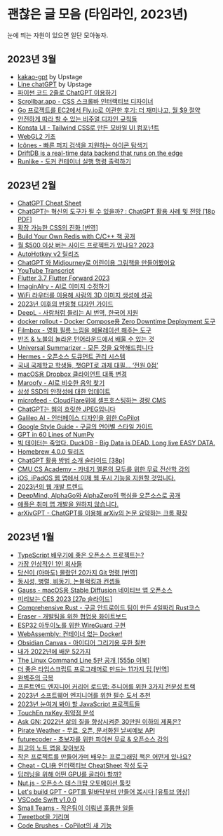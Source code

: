 # 괜찮은 글 모음 (타임라인, 2023년)

눈에 띄는 자원이 있으면 일단 모아놓자.

## 2023년 3월

* [kakao-gpt](https://github.com/hunkim/kakao-gpt) by Upstage
* [Line chatGPT](https://github.com/hunkim/line-gpt) by Upstage
* [파이썬 코드 2줄로 ChatGPT 이용하기](https://news.hada.io/topic?id=8613)
* [Scrollbar.app - CSS 스크롤바 인터랙티브 디자이너](https://news.hada.io/topic?id=8612)
* [Go 프로젝트를 EC2에서 Fly.io로 이관한 후기: 더 재미나고, 월 $9 절약](https://news.hada.io/topic?id=8604)
* [안전하게 따라 할 수 있는 비주얼 디자인 규칙들](https://news.hada.io/topic?id=8573)
* [Konsta UI - Tailwind CSS로 만든 모바일 UI 컴포넌트](https://news.hada.io/topic?id=8588)
* [WebGL2 기초](https://webgl2fundamentals.org/webgl/lessons/ko/)
* [Icônes - 빠른 퍼지 검색을 지원하는 아이콘 탐색기](https://icones.js.org/)
* [DriftDB is a real-time data backend that runs on the edge](https://driftdb.com/)
* [Runlike - 도커 컨테이너 실행 명령 출력하기](https://news.hada.io/topic?id=8572)

## 2023년 2월

* [ChatGPT Cheat Sheet](https://news.hada.io/topic?id=8373)
* [ChatGPT는 혁신의 도구가 될 수 있을까? : ChatGPT 활용 사례 및 전망 [18p PDF]](https://news.hada.io/topic?id=8375)
* [확장 가능한 CSS의 진화 [번역]](https://news.hada.io/topic?id=8371)
* [Build Your Own Redis with C/C++ 책 공개](https://news.hada.io/topic?id=8367)
* [월 $500 이상 버는 사이드 프로젝트가 있나요? 2023](https://news.hada.io/topic?id=8357)
* [AutoHotkey v2 릴리즈](https://news.hada.io/topic?id=8366)
* [ChatGPT 와 Midjourney로 어린이용 그림책을 만들어봤어요](https://adventure-of-penelope.vercel.app/)
* [YouTube Transcript](https://youtubetranscript.com/)
* [Flutter 3.7 Flutter Forward 2023](https://news.hada.io/topic?id=8343)
* [ImaginAIry - AI로 이미지 수정하기](https://news.hada.io/topic?id=8319)
* [WiFi 라우터를 이용해 사람의 3D 이미지 생성에 성공](https://news.hada.io/topic?id=8332)
* [2023년 이후의 반응형 디자인 가이드](https://news.hada.io/topic?id=8448)
* [DeepL - 사람처럼 들리는 AI 번역, 한국어 지원](https://news.hada.io/topic?id=8413)
* [docker rollout - Docker Compose용 Zero Downtime Deployment 도구](https://news.hada.io/topic?id=8445)
* [Filmbox - 영화 필름 느낌을 에뮬레이션 해주는 도구](https://news.hada.io/topic?id=8456)
* [반즈 & 노블의 놀라운 턴어라운드에서 배울 수 있는 것](https://news.hada.io/topic?id=8410)
* [Universal Summarizer - 모든 것을 요약해드립니다](https://news.hada.io/topic?id=8409)
* [Hermes - 오픈소스 도큐먼트 관리 시스템](https://news.hada.io/topic?id=8406)
* [국내 국제학교 학생들, 챗GPT로 과제 대필… ‘전원 0점’](https://news.hada.io/topic?id=8439)
* [macOS용 Dropbox 클라이언트 대폭 변경](https://news.hada.io/topic?id=8405)
* [Maroofy - AI로 비슷한 음악 찾기](https://news.hada.io/topic?id=8419)
* [삼성 SSD의 안정성에 대한 업데이트](https://news.hada.io/topic?id=8408)
* [microfeed - CloudFlare위에 셀프호스팅하는 경량 CMS](https://news.hada.io/topic?id=8461)
* [ChatGPT는 웹의 흐릿한 JPEG입니다](https://news.hada.io/topic?id=8477)
* [Galileo AI - 인터페이스 디자인을 위한 CoPilot](https://news.hada.io/topic?id=8472)
* [Google Style Guide - 구글의 언어별 스타일 가이드](https://news.hada.io/topic?id=8474)
* [GPT in 60 Lines of NumPy](https://jaykmody.com/blog/gpt-from-scratch/)
* [빅 데이터는 죽었다. DuckDB - Big Data is DEAD. Long live EASY DATA.](https://news.hada.io/topic?id=8469)
* [Homebrew 4.0.0 릴리즈](https://news.hada.io/topic?id=8508)
* [ChatGPT 활용 방법 소개 슬라이드 [38p]](https://news.hada.io/topic?id=8497)
* [CMU CS Academy - 카네기 멜론의 모두를 위한 무료 전산학 강의](https://news.hada.io/topic?id=8496)
* [iOS, iPadOS 웹 앱에서 이제 웹 푸시 기능을 지원할 것입니다.](https://news.hada.io/topic?id=8494)
* [2023년의 웹 개발 트렌드](https://news.hada.io/topic?id=8486)
* [DeepMind, AlphaGo와 AlphaZero의 핵심을 오픈소스로 공개](https://news.hada.io/topic?id=8504)
* [애플은 취미 앱 개발을 원하지 않습니다.](https://news.hada.io/topic?id=8490)
* [arXivGPT - ChatGPT를 이용해 arXiv의 논문 요약하는 크롬 확장](https://news.hada.io/topic?id=8480)

## 2023년 1월

* [TypeScript 배우기에 좋은 오픈소스 프로젝트는?](https://news.hada.io/topic?id=8155)
* [가장 인상적인 1인 회사들](https://news.hada.io/topic?id=8157)
* [당신이 (아마도) 몰랐던 20가지 Git 명령 [번역]](https://news.hada.io/topic?id=8153)
* [동시성, 병렬, 비동기, 논블럭킹과 컨셉들](https://news.hada.io/topic?id=8127)
* [Gauss - macOS용 Stable Diffusion 네이티브 앱 오픈소스](https://news.hada.io/topic?id=8147)
* [미리보는 CES 2023 [27p 슬라이드]](https://news.hada.io/topic?id=8150)
* [Comprehensive Rust - 구글 안드로이드 팀이 만든 4일짜리 Rust코스](https://news.hada.io/topic?id=8122)
* [Eraser - 개발팀을 위한 협업용 화이트보드](https://news.hada.io/topic?id=8140)
* [ESP32 아두이노를 위한 WireGuard 구현](https://news.hada.io/topic?id=8152)
* [WebAssembly: 컨테이너 없는 Docker!](https://news.hada.io/topic?id=8123)
* [Obsidian Canvas - 아이디어 그리기용 무한 칠판](https://news.hada.io/topic?id=8120)
* [내가 2022년에 배운 52가지](https://news.hada.io/topic?id=8115)
* [The Linux Command Line 5판 공개 [555p 이북]](https://news.hada.io/topic?id=8173)
* [더 좋은 타입스크립트 프로그래머로 만드는 11가지 팁 [번역]](https://news.hada.io/topic?id=8171)
* [완벽주의 극복](https://news.hada.io/topic?id=8166)
* [프론트엔드 엔지니어 커리어 로드맵: 주니어를 위한 3가지 전문성 트랙](https://news.hada.io/topic?id=8136)
* [2023년 소프트웨어 엔지니어를 위한 필수 도서 추천](https://news.hada.io/topic?id=8208)
* [2023년 눈여겨 봐야 할 JavaScript 프로젝트들](https://news.hada.io/topic?id=8218)
* [TouchEn nxKey 취약점 분석](https://news.hada.io/topic?id=8211)
* [Ask GN: 2022년 삶의 질을 향상시켜준 30만원 이하의 제품은?](https://news.hada.io/topic?id=8223)
* [Pirate Weather - 무료, 오픈, 문서화된 날씨예보 API](https://news.hada.io/topic?id=8264)
* [futurecoder - 초보자를 위한 파이썬 무료 & 오픈소스 강의](https://news.hada.io/topic?id=8228)
* [최고의 노트 앱을 찾아보자](https://news.hada.io/topic?id=8256)
* [작은 프로젝트를 만들어가며 배우는 프로그래밍 책은 어떤게 있나요?](https://news.hada.io/topic?id=8304)
* [Cheat - CLI용 인터랙티브 CheatSheet 작성 도구](https://news.hada.io/topic?id=8305)
* [딥러닝을 위해 어떤 GPU를 골라야 할까?](https://news.hada.io/topic?id=8303)
* [Nut.js - 오픈소스 데스크탑 오토메이션 툴킷](https://news.hada.io/topic?id=8300)
* [Let's build GPT - GPT를 밑바닥부터 만들어 봅시다 [유튜브 영상]](https://news.hada.io/topic?id=8287)
* [VSCode Swift v1.0.0](https://forums.swift.org/t/vscode-swift-v1-0-0/62668)
* [Small Teams - 작은팀이 이뤄낸 훌륭한 일들](https://news.hada.io/topic?id=8286)
* [Tweetbot을 기리며](https://news.hada.io/topic?id=8301)
* [Code Brushes - CoPilot의 새 기능](https://news.hada.io/topic?id=8277)
